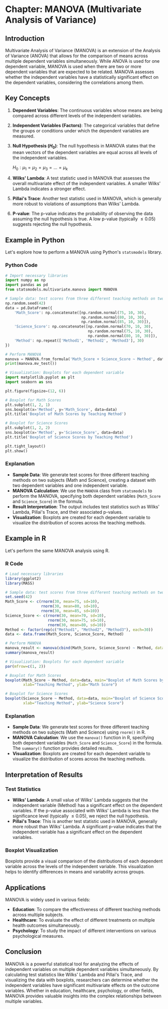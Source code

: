 # Chapter: MANOVA (Multivariate Analysis of Variance)

## Introduction

Multivariate Analysis of Variance (MANOVA) is an extension of the Analysis of Variance (ANOVA) that allows for the comparison of means across multiple dependent variables simultaneously. While ANOVA is used for one dependent variable, MANOVA is used when there are two or more dependent variables that are expected to be related. MANOVA assesses whether the independent variables have a statistically significant effect on the dependent variables, considering the correlations among them.

## Key Concepts

1. **Dependent Variables**: The continuous variables whose means are being compared across different levels of the independent variables.
2. **Independent Variables (Factors)**: The categorical variables that define the groups or conditions under which the dependent variables are measured.
3. **Null Hypothesis ($H_0$)**: The null hypothesis in MANOVA states that the mean vectors of the dependent variables are equal across all levels of the independent variables.
  
   $H_0: \mu_1 = \mu_2 = \mu_3 = \ldots = \mu_k$
  
4. **Wilks' Lambda**: A test statistic used in MANOVA that assesses the overall multivariate effect of the independent variables. A smaller Wilks' Lambda indicates a stronger effect.
5. **Pillai's Trace**: Another test statistic used in MANOVA, which is generally more robust to violations of assumptions than Wilks' Lambda.
6. **P-value**: The p-value indicates the probability of observing the data assuming the null hypothesis is true. A low p-value (typically $\leq 0.05$) suggests rejecting the null hypothesis.

## Example in Python

Let's explore how to perform a MANOVA using Python's `statsmodels` library.

### Python Code

```python
# Import necessary libraries
import numpy as np
import pandas as pd
from statsmodels.multivariate.manova import MANOVA

# Sample data: test scores from three different teaching methods on two subjects
np.random.seed(42)
data = pd.DataFrame({
    'Math_Score': np.concatenate([np.random.normal(75, 10, 30),
                                  np.random.normal(80, 10, 30),
                                  np.random.normal(85, 10, 30)]),
    'Science_Score': np.concatenate([np.random.normal(70, 10, 30),
                                     np.random.normal(75, 10, 30),
                                     np.random.normal(80, 10, 30)]),
    'Method': np.repeat(['Method1', 'Method2', 'Method3'], 30)
})

# Perform MANOVA
manova = MANOVA.from_formula('Math_Score + Science_Score ~ Method', data=data)
print(manova.mv_test())

# Visualization: Boxplots for each dependent variable
import matplotlib.pyplot as plt
import seaborn as sns

plt.figure(figsize=(12, 6))

# Boxplot for Math Scores
plt.subplot(1, 2, 1)
sns.boxplot(x='Method', y='Math_Score', data=data)
plt.title('Boxplot of Math Scores by Teaching Method')

# Boxplot for Science Scores
plt.subplot(1, 2, 2)
sns.boxplot(x='Method', y='Science_Score', data=data)
plt.title('Boxplot of Science Scores by Teaching Method')

plt.tight_layout()
plt.show()
```

### Explanation

- **Sample Data**: We generate test scores for three different teaching methods on two subjects (Math and Science), creating a dataset with two dependent variables and one independent variable.
- **MANOVA Calculation**: We use the `MANOVA` class from `statsmodels` to perform the MANOVA, specifying both dependent variables (`Math_Score` and `Science_Score`) in the formula.
- **Result Interpretation**: The output includes test statistics such as Wilks' Lambda, Pillai's Trace, and their associated p-values.
- **Visualization**: Boxplots are created for each dependent variable to visualize the distribution of scores across the teaching methods.

## Example in R

Let's perform the same MANOVA analysis using R.

### R Code

```r
# Load necessary libraries
library(ggplot2)
library(MASS)

# Sample data: test scores from three different teaching methods on two subjects
set.seed(42)
Math_Score <- c(rnorm(30, mean=75, sd=10),
                rnorm(30, mean=80, sd=10),
                rnorm(30, mean=85, sd=10))
Science_Score <- c(rnorm(30, mean=70, sd=10),
                   rnorm(30, mean=75, sd=10),
                   rnorm(30, mean=80, sd=10))
Method <- factor(rep(c("Method1", "Method2", "Method3"), each=30))
data <- data.frame(Math_Score, Science_Score, Method)

# Perform MANOVA
manova_result <- manova(cbind(Math_Score, Science_Score) ~ Method, data=data)
summary(manova_result)

# Visualization: Boxplots for each dependent variable
par(mfrow=c(1, 2))

# Boxplot for Math Scores
boxplot(Math_Score ~ Method, data=data, main="Boxplot of Math Scores by Teaching Method",
        xlab="Teaching Method", ylab="Math Score")

# Boxplot for Science Scores
boxplot(Science_Score ~ Method, data=data, main="Boxplot of Science Scores by Teaching Method",
        xlab="Teaching Method", ylab="Science Score")
```

### Explanation

- **Sample Data**: We generate test scores for three different teaching methods on two subjects (Math and Science) using `rnorm()` in R.
- **MANOVA Calculation**: We use the `manova()` function in R, specifying both dependent variables (`Math_Score` and `Science_Score`) in the formula. The `summary()` function provides detailed results.
- **Visualization**: Boxplots are created for each dependent variable to visualize the distribution of scores across the teaching methods.

## Interpretation of Results

### Test Statistics

- **Wilks' Lambda**: A small value of Wilks' Lambda suggests that the independent variable (Method) has a significant effect on the dependent variables. If the p-value associated with Wilks' Lambda is less than the significance level (typically $\leq 0.05$), we reject the null hypothesis.
- **Pillai's Trace**: This is another test statistic used in MANOVA, generally more robust than Wilks' Lambda. A significant p-value indicates that the independent variable has a significant effect on the dependent variables.

### Boxplot Visualization

Boxplots provide a visual comparison of the distributions of each dependent variable across the levels of the independent variable. This visualization helps to identify differences in means and variability across groups.

## Applications

MANOVA is widely used in various fields:

- **Education**: To compare the effectiveness of different teaching methods across multiple subjects.
- **Healthcare**: To evaluate the effect of different treatments on multiple health outcomes simultaneously.
- **Psychology**: To study the impact of different interventions on various psychological measures.

## Conclusion

MANOVA is a powerful statistical tool for analyzing the effects of independent variables on multiple dependent variables simultaneously. By calculating test statistics like Wilks' Lambda and Pillai's Trace, and visualizing the data with boxplots, researchers can determine whether the independent variables have significant multivariate effects on the outcome variables. Whether in education, healthcare, psychology, or other fields, MANOVA provides valuable insights into the complex relationships between multiple variables.
